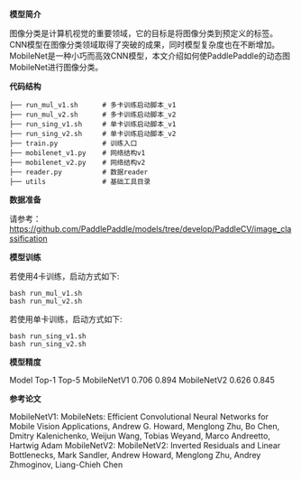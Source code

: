 **模型简介**

图像分类是计算机视觉的重要领域，它的目标是将图像分类到预定义的标签。CNN模型在图像分类领域取得了突破的成果，同时模型复杂度也在不断增加。MobileNet是一种小巧而高效CNN模型，本文介绍如何使PaddlePaddle的动态图MobileNet进行图像分类。

**代码结构**

    ├── run_mul_v1.sh      # 多卡训练启动脚本_v1
    ├── run_mul_v2.sh      # 多卡训练启动脚本_v2
    ├── run_sing_v1.sh     # 单卡训练启动脚本_v1
    ├── run_sing_v2.sh     # 单卡训练启动脚本_v2
    ├── train.py           # 训练入口
    ├── mobilenet_v1.py    # 网络结构v1
    ├── mobilenet_v2.py    # 网络结构v2
    ├── reader.py          # 数据reader
    ├── utils              # 基础工具目录

**数据准备**

请参考：https://github.com/PaddlePaddle/models/tree/develop/PaddleCV/image_classification

**模型训练**

若使用4卡训练，启动方式如下:

    bash run_mul_v1.sh
    bash run_mul_v2.sh
若使用单卡训练，启动方式如下:

    bash run_sing_v1.sh
    bash run_sing_v2.sh

**模型精度**

Model    Top-1    Top-5
MobileNetV1    0.706     0.894
MobileNetV2    0.626    0.845

**参考论文**

MobileNetV1: MobileNets: Efficient Convolutional Neural Networks for Mobile Vision Applications, Andrew G. Howard, Menglong Zhu, Bo Chen, Dmitry Kalenichenko, Weijun Wang, Tobias Weyand, Marco Andreetto, Hartwig Adam
MobileNetV2: MobileNetV2: Inverted Residuals and Linear Bottlenecks, Mark Sandler, Andrew Howard, Menglong Zhu, Andrey Zhmoginov, Liang-Chieh Chen
